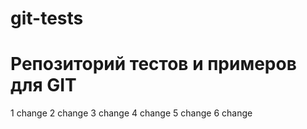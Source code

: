 # git-tests
# Репозиторий тестов и примеров для GIT
1 change
2 change
3 change
4 change
5 change
6 change
